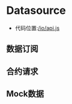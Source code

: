 # Datasource

* 代码位置:[/io/api.js](https://github.com/septopus-rex/world/blob/main/engine/src/septopus/io/api.js)

## 数据订阅

## 合约请求

## Mock数据